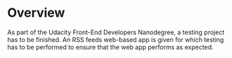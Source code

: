# Overview

As part of the Udacity Front-End Developers Nanodegree, a testing project has to be finished. An RSS feeds web-based app is given for which testing has to be performed to ensure that the web app performs as expected. 

